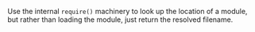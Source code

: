 <!-- YAML
added: v0.3.0
-->

Use the internal `require()` machinery to look up the location of a module,
but rather than loading the module, just return the resolved filename.

